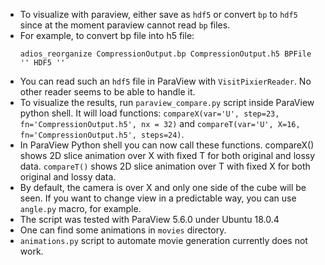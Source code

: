 * To visualize with paraview, either save as `hdf5` or convert `bp` to `hdf5` since at the moment paraview cannot read `bp` files.
* For example, to convert bp file into h5 file:
  ```
  adios_reorganize CompressionOutput.bp CompressionOutput.h5 BPFile '' HDF5 ''
  ```
* You can read such an `hdf5` file in ParaView with `VisitPixierReader`. No other reader seems to be able to handle it.
* To visualize the results, run `paraview_compare.py` script inside ParaView python shell.
  It will load functions: `compareX(var='U', step=23, fn='CompressionOutput.h5', nx = 32)` and `compareT(var='U', X=16, fn='CompressionOutput.h5', steps=24)`.
* In ParaView Python shell you can now call these functions. compareX() shows 2D slice animation over X with fixed T for both original and lossy data.
  `compareT()` shows 2D slice animation over T with fixed X for both original and lossy data.
* By default, the camera is over X and only one side of the cube will be seen. If you want to change view in a predictable way, you can use `angle.py` macro, for example.
* The script was tested with ParaView 5.6.0 under Ubuntu 18.0.4
* One can find some animations in `movies` directory.
* `animations.py` script to automate movie generation currently does not work.



